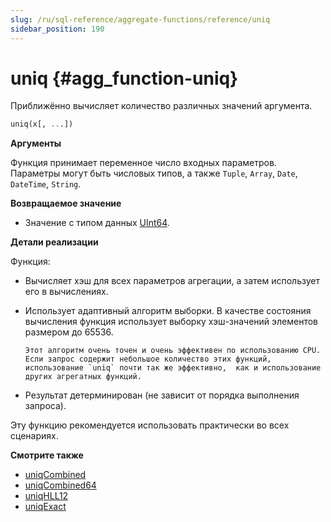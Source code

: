 ```yaml
---
slug: /ru/sql-reference/aggregate-functions/reference/uniq
sidebar_position: 190
---
```


# uniq {#agg_function-uniq}

Приближённо вычисляет количество различных значений аргумента.

``` sql
uniq(x[, ...])
```

**Аргументы**

Функция принимает переменное число входных параметров. Параметры могут быть числовых типов, а также `Tuple`, `Array`, `Date`, `DateTime`, `String`.

**Возвращаемое значение**

-   Значение с типом данных [UInt64](../../../sql-reference/data-types/int-uint.md).

**Детали реализации**

Функция:

-   Вычисляет хэш для всех параметров агрегации, а затем использует его в вычислениях.

-   Использует адаптивный алгоритм выборки. В качестве состояния вычисления функция использует выборку хэш-значений элементов размером до 65536.

        Этот алгоритм очень точен и очень эффективен по использованию CPU. Если запрос содержит небольшое количество этих функций, использование `uniq` почти так же эффективно,  как и использование других агрегатных функций.

-   Результат детерминирован (не зависит от порядка выполнения запроса).

Эту функцию рекомендуется использовать практически во всех сценариях.

**Смотрите также**

-   [uniqCombined](../../../sql-reference/aggregate-functions/reference/uniqcombined.md#agg_function-uniqcombined)
-   [uniqCombined64](../../../sql-reference/aggregate-functions/reference/uniqcombined64.md#agg_function-uniqcombined64)
-   [uniqHLL12](../../../sql-reference/aggregate-functions/reference/uniqhll12.md#agg_function-uniqhll12)
-   [uniqExact](../../../sql-reference/aggregate-functions/reference/uniqexact.md#agg_function-uniqexact)

